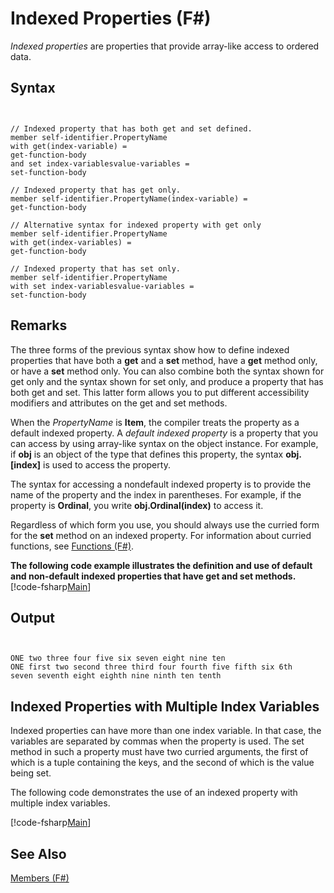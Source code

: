 # Indexed Properties (F#)

*Indexed properties* are properties that provide array-like access to ordered data.


## Syntax


```


// Indexed property that has both get and set defined.
member self-identifier.PropertyName
with get(index-variable) =
get-function-body
and set index-variablesvalue-variables =
set-function-body

// Indexed property that has get only.
member self-identifier.PropertyName(index-variable) =
get-function-body

// Alternative syntax for indexed property with get only
member self-identifier.PropertyName
with get(index-variables) =
get-function-body

// Indexed property that has set only.
member self-identifier.PropertyName
with set index-variablesvalue-variables = 
set-function-body

```



## Remarks
The three forms of the previous syntax show how to define indexed properties that have both a **get** and a **set** method, have a **get** method only, or have a **set** method only. You can also combine both the syntax shown for get only and the syntax shown for set only, and produce a property that has both get and set. This latter form allows you to put different accessibility modifiers and attributes on the get and set methods.

When the *PropertyName* is **Item**, the compiler treats the property as a default indexed property. A *default indexed property* is a property that you can access by using array-like syntax on the object instance. For example, if **obj** is an object of the type that defines this property, the syntax **obj.[index]** is used to access the property.

The syntax for accessing a nondefault indexed property is to provide the name of the property and the index in parentheses. For example, if the property is **Ordinal**, you write **obj.Ordinal(index)** to access it.

Regardless of which form you use, you should always use the curried form for the **set** method on an indexed property. For information about curried functions, see [Functions &#40;F&#35;&#41;](Functions-%5BFSharp%5D.md).

**The following code example illustrates the definition and use of default and non-default indexed properties that have get and set methods.**
[!code-fsharp[Main](snippets/fslangref1/snippet3301.fs)]
## Output


```


ONE two three four five six seven eight nine ten
ONE first two second three third four fourth five fifth six 6th
seven seventh eight eighth nine ninth ten tenth

```



## Indexed Properties with Multiple Index Variables
Indexed properties can have more than one index variable. In that case, the variables are separated by commas when the property is used. The set method in such a property must have two curried arguments, the first of which is a tuple containing the keys, and the second of which is the value being set.

The following code demonstrates the use of an indexed property with multiple index variables.

[!code-fsharp[Main](snippets/fslangref1/snippet3302.fs)]
    
## See Also
[Members &#40;F&#35;&#41;](Members-%5BFSharp%5D.md)

